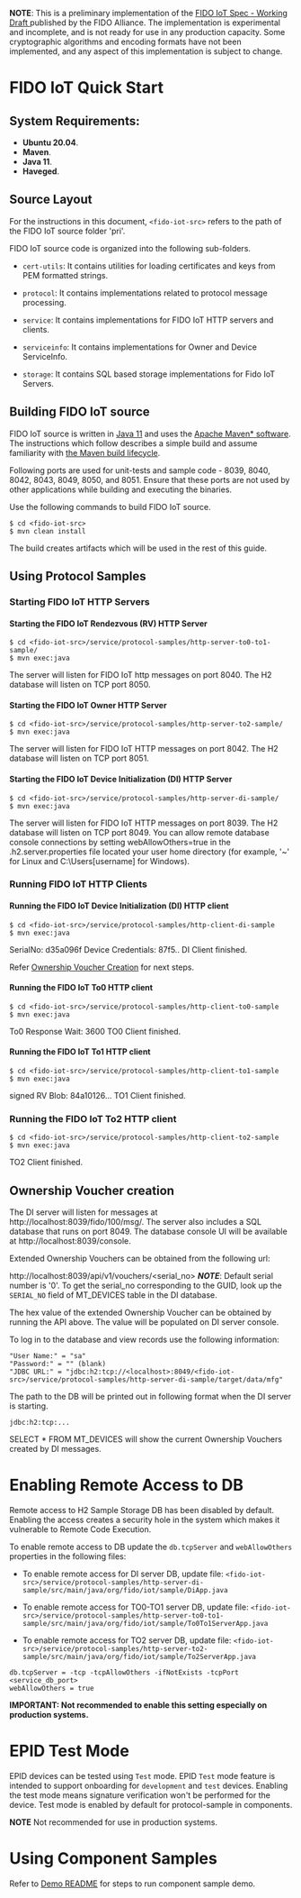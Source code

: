 **NOTE**: This is a preliminary implementation of the [FIDO IoT Spec - Working Draft ](https://fidoalliance.org/specs/fidoiot/FIDO-IoT-spec-v1.0-wd-20200730.html) published by the FIDO Alliance. The implementation is experimental and incomplete, and is not ready for use in any production capacity. Some cryptographic algorithms and encoding formats have not been implemented, and any aspect of this implementation is subject to change.

# FIDO IoT Quick Start

## System Requirements:

* **Ubuntu 20.04**.
* **Maven**.
* **Java 11**.
* **Haveged**.

## Source Layout

For the instructions in this document, `<fido-iot-src>` refers to the path of the FIDO
IoT source folder 'pri'.

FIDO IoT source code is organized into the following sub-folders.

- `cert-utils`: It contains utilities for loading certificates and keys from PEM formatted strings.

- `protocol`: It contains implementations related to protocol message processing.

- `service`: It contains implementations for FIDO IoT HTTP servers and clients.

- `serviceinfo`: It contains implementations for Owner and Device ServiceInfo.

- `storage`: It contains SQL based storage implementations for Fido IoT Servers.

## Building FIDO IoT source

FIDO IoT source is written in [Java 11](https://openjdk.java.net/projects/jdk/11/) and uses the
[Apache Maven* software](http://maven.apache.org). The instructions which follow describes a simple
build and assume familiarity with
[the Maven build lifecycle](https://maven.apache.org/guides/introduction/introduction-to-the-lifecycle.html).

Following ports are used for unit-tests and sample code - 8039, 8040, 8042, 8043, 8049, 8050, and 8051.
Ensure that these ports are not used by other applications while building and executing the
binaries.

Use the following commands to build FIDO IoT source.
```
$ cd <fido-iot-src>
$ mvn clean install
```

The build creates artifacts which will be used in the rest of this guide.

## Using Protocol Samples

### Starting FIDO IoT HTTP Servers

#### Starting the FIDO IoT Rendezvous (RV) HTTP Server
```
$ cd <fido-iot-src>/service/protocol-samples/http-server-to0-to1-sample/
$ mvn exec:java
```

The server will listen for FIDO IoT http messages on port 8040.
The H2 database will listen on TCP port 8050.

#### Starting the FIDO IoT Owner HTTP Server
```
$ cd <fido-iot-src>/service/protocol-samples/http-server-to2-sample/
$ mvn exec:java
```

The server will listen for FIDO IoT HTTP messages on port 8042.
The H2 database will listen on TCP port 8051.

#### Starting the FIDO IoT Device Initialization (DI) HTTP Server
```
$ cd <fido-iot-src>/service/protocol-samples/http-server-di-sample/
$ mvn exec:java
```

The server will listen for FIDO IoT HTTP messages on port 8039.
The H2 database will listen on TCP port 8049.
You can allow remote database console connections by setting webAllowOthers=true in the .h2.server.properties file located your user home directory (for example, '~' for Linux and C:\Users\[username] for Windows).

### Running FIDO IoT HTTP Clients

#### Running the FIDO IoT Device Initialization (DI) HTTP client
```
$ cd <fido-iot-src>/service/protocol-samples/http-client-di-sample
$ mvn exec:java
```

SerialNo: d35a096f
Device Credentials: 87f5..
DI Client finished.

Refer [Ownership Voucher Creation](#ownership-voucher-creation) for next steps.

#### Running the FIDO IoT To0 HTTP client
```
$ cd <fido-iot-src>/service/protocol-samples/http-client-to0-sample
$ mvn exec:java
```

To0 Response Wait: 3600
TO0 Client finished.

#### Running the FIDO IoT To1 HTTP client
```
$ cd <fido-iot-src>/service/protocol-samples/http-client-to1-sample
$ mvn exec:java
```

signed RV Blob: 84a10126...
TO1 Client finished.

### Running the FIDO IoT To2 HTTP client
```
$ cd <fido-iot-src>/service/protocol-samples/http-client-to2-sample
$ mvn exec:java
```

TO2 Client finished.

## Ownership Voucher creation

The DI server will listen for messages at http://localhost:8039/fido/100/msg/<msgid>.
The server also includes a SQL database that runs on port 8049. The database console
UI will be available at http://localhost:8039/console.

Extended Ownership Vouchers can be obtained from the following url:

http://localhost:8039/api/v1/vouchers/<serial_no>
***NOTE***: Default serial number is '0'. To get the serial_no corresponding to the GUID, look up the `SERIAL_NO` field of MT_DEVICES table in the DI database.

The hex value of the extended Ownership Voucher can be obtained by running the API above. The value will be populated on DI server console.

To log in to the database and view records use the following information:
```
"User Name:" = "sa"
"Password:" = "" (blank)
"JDBC URL:" = "jdbc:h2:tcp://<localhost>:8049/<fido-iot-src>/service/protocol-samples/http-server-di-sample/target/data/mfg"
```
The path to the DB will be printed out in following format when the DI server is starting.

`jdbc:h2:tcp:...`

SELECT * FROM MT_DEVICES will show the current Ownership Vouchers created by DI messages.

# Enabling Remote Access to DB

Remote access to H2 Sample Storage DB has been disabled by default. Enabling the access creates a security hole in the system which makes it vulnerable to Remote Code Execution.

To enable remote access to DB update the `db.tcpServer` and `webAllowOthers` properties in the following files:

- To enable remote access for DI server DB, update file:  `<fido-iot-src>/service/protocol-samples/http-server-di-sample/src/main/java/org/fido/iot/sample/DiApp.java` <br/>

- To enable remote access for TO0-TO1 server DB, update file:  `<fido-iot-src>/service/protocol-samples/http-server-to0-to1-sample/src/main/java/org/fido/iot/sample/To0To1ServerApp.java` <br/>

- To enable remote access for TO2 server DB, update file:  `<fido-iot-src>/service/protocol-samples/http-server-to2-sample/src/main/java/org/fido/iot/sample/To2ServerApp.java`

```
db.tcpServer = -tcp -tcpAllowOthers -ifNotExists -tcpPort <service_db_port>
webAllowOthers = true
```

**IMPORTANT: Not recommended to enable this setting especially on production systems.**

# EPID Test Mode

EPID devices can be tested using `Test` mode. EPID `Test` mode feature is intended to support onboarding for `development` and `test` devices. Enabling the test mode means signature verification won't be performed for the device. Test mode is enabled by default for protocol-sample in components.

**NOTE** Not recommended for use in production systems.

# Using Component Samples

Refer to [Demo README](demo/README.md) for steps to run component sample demo.